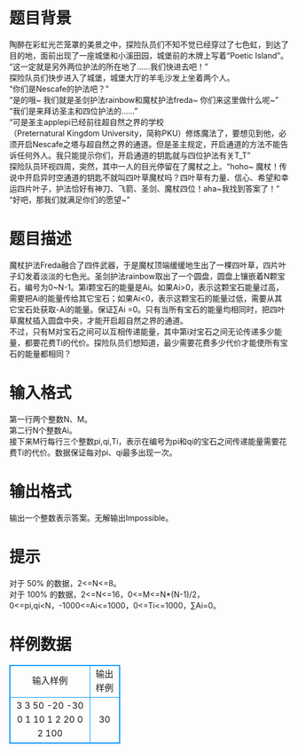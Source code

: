 # 

 
 # 题目背景 
陶醉在彩虹光芒笼罩的美景之中，探险队员们不知不觉已经穿过了七色虹，到达了目的地，面前出现了一座城堡和小溪田园，城堡前的木牌上写着“Poetic&nbsp;Island”。<br>“这一定就是另外两位护法的所在地了……我们快进去吧！”<br>探险队员们快步进入了城堡，城堡大厅的羊毛沙发上坐着两个人。<br>“你们是Nescafe的护法吧？”<br>“是的哦~&nbsp;我们就是圣剑护法rainbow和魔杖护法freda~&nbsp;你们来这里做什么呢~”<br>“我们是来拜访圣主和四位护法的……”<br>“可是圣主applepi已经前往超自然之界的学校（Preternatural&nbsp;Kingdom&nbsp;University，简称PKU）修炼魔法了，要想见到他，必须开启Nescafe之塔与超自然之界的通道。但是圣主规定，开启通道的方法不能告诉任何外人。我只能提示你们，开启通道的钥匙就与四位护法有关T_T”<br>探险队员环视四周，突然，其中一人的目光停留在了魔杖之上。“hoho~&nbsp;魔杖！传说中开启异时空通道的钥匙不就叫四叶草魔杖吗？四叶草有力量、信心、希望和幸运四片叶子，护法恰好有神刀、飞箭、圣剑、魔杖四位！aha~我找到答案了！”<br>“好吧，那我们就满足你们的愿望~”<br> 

 
 # 题目描述 
魔杖护法Freda融合了四件武器，于是魔杖顶端缓缓地生出了一棵四叶草，四片叶子幻发着淡淡的七色光。圣剑护法rainbow取出了一个圆盘，圆盘上镶嵌着N颗宝石，编号为0~N-1。第i颗宝石的能量是Ai。如果Ai&gt;0，表示这颗宝石能量过高，需要把Ai的能量传给其它宝石；如果Ai&lt;0，表示这颗宝石的能量过低，需要从其它宝石处获取-Ai的能量。保证∑Ai&nbsp;=0。只有当所有宝石的能量均相同时，把四叶草魔杖插入圆盘中央，才能开启超自然之界的通道。<br>不过，只有M对宝石之间可以互相传递能量，其中第i对宝石之间无论传递多少能量，都要花费Ti的代价。探险队员们想知道，最少需要花费多少代价才能使所有宝石的能量都相同？<br> 

 
 # 输入格式 
第一行两个整数N、M。<br>第二行N个整数Ai。<br>接下来M行每行三个整数pi,qi,Ti，表示在编号为pi和qi的宝石之间传递能量需要花费Ti的代价。数据保证每对pi、qi最多出现一次。<br> 

 
 # 输出格式 
输出一个整数表示答案。无解输出Impossible。<br> 

 
 # 提示 
对于&nbsp;50%&nbsp;的数据，2&lt;=N&lt;=8。&nbsp;<br>对于&nbsp;100%&nbsp;的数据，2&lt;=N&lt;=16，0&lt;=M&lt;=N*(N-1)/2，0&lt;=pi,qi&lt;N，-1000&lt;=Ai&lt;=1000，0&lt;=Ti&lt;=1000，∑Ai=0。<br> 
# 样例数据
<style>
        table,table tr th, table tr td { border:1px solid #0094ff; }
        table { width: 200px; min-height: 25px; line-height: 25px; text-align: center; border-collapse: collapse;}   
    </style>
<table>
	<tr>
		<td>输入样例</td>
		<td>输出样例</td>
	</tr>
<tr><td>3 3
50 -20 -30
0 1 10
1 2 20
0 2 100
</td><td>30
</td></tr></table>
